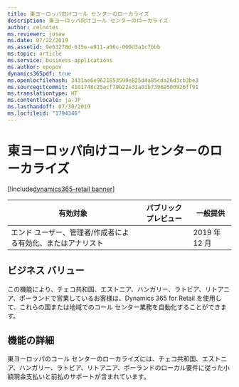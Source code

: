 ```yaml
---
title: 東ヨーロッパ向けコール センターのローカライズ
description: 東ヨーロッパ向けコール センターのローカライズ
author: relnotes
ms.reviewer: josaw
ms.date: 07/22/2019
ms.assetid: 9e63278d-615e-e911-a96c-000d3a1c7bbb
ms.topic: article
ms.service: business-applications
ms.author: epopov
dynamics365pdf: true
ms.openlocfilehash: 3431ae6e9621853599e825d4a85cda26d3cb3be3
ms.sourcegitcommit: 4101748c25acf79b22e31a01b73969500926ff91
ms.translationtype: HT
ms.contentlocale: ja-JP
ms.lasthandoff: 07/30/2019
ms.locfileid: "1794346"
---
```

# <a name="call-center-localization-for-eastern-europe"></a>東ヨーロッパ向けコール センターのローカライズ
[!include[dynamics365-retail banner](../includes/dynamics365-retail.md)]

| 有効対象    |  パブリック プレビュー | 一般提供 | 
| ---------- | ---------- |---------- |
|エンド ユーザー、管理者/作成者による有効化、またはアナリスト|| 2019 年 12 月|


## <a name="business-value"></a>ビジネス バリュー
<!-- bv start -->
この機能により、チェコ共和国、エストニア、ハンガリー、ラトビア、リトアニア、ポーランドで営業しているお客様は、Dynamics 365 for Retail を使用して、これらの国または地域でのコール センター業務を自動化することができます。
<!-- bv end -->



## <a name="feature-details"></a>機能の詳細
<!--feature detail start -->
東ヨーロッパのコール センターのローカライズには、チェコ共和国、エストニア、ハンガリー、ラトビア、リトアニア、ポーランドのローカル要件に従った小額現金支払いと前払のサポートが含まれています。
<!--feature detail end -->












